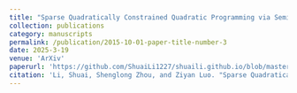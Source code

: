 ```yaml
---
title: "Sparse Quadratically Constrained Quadratic Programming via Semismooth Newton Method"
collection: publications
category: manuscripts
permalink: /publication/2015-10-01-paper-title-number-3
date: 2025-3-19
venue: 'ArXiv'
paperurl: 'https://github.com/ShuaiLi1227/shuaili.github.io/blob/master/files/SNSQP.pdf'
citation: 'Li, Shuai, Shenglong Zhou, and Ziyan Luo. "Sparse Quadratically Constrained Quadratic Programming via Semismooth Newton Method." arXiv preprint arXiv:2503.15109 (2025).'
---
```


